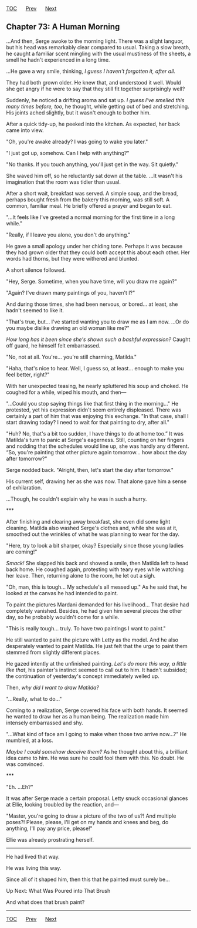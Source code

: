 [TOC](../readme.md)&nbsp;&nbsp;&nbsp;&nbsp;&nbsp;&nbsp;[Prev](index_split_048.md)&nbsp;&nbsp;&nbsp;&nbsp;&nbsp;&nbsp;[Next](index_split_050.md)



## Chapter 73: A Human Morning

...And then, Serge awoke to the morning light. There was a slight
languor, but his head was remarkably clear compared to usual. Taking a
slow breath, he caught a familiar scent mingling with the usual
mustiness of the sheets, a smell he hadn't experienced in a long time.

...He gave a wry smile, thinking, *I guess I haven't forgotten it, after
all.*

They had both grown older. He knew that, and understood it well. Would
she get angry if he were to say that they still fit together
surprisingly well?

Suddenly, he noticed a drifting aroma and sat up. *I guess I've smelled
this many times before, too*, he thought, while getting out of bed and
stretching. His joints ached slightly, but it wasn't enough to bother
him.

After a quick tidy-up, he peeked into the kitchen. As expected, her back
came into view.

"Oh, you're awake already? I was going to wake you later."

"I just got up, somehow. Can I help with anything?"

"No thanks. If you touch anything, you'll just get in the way. Sit
quietly."

She waved him off, so he reluctantly sat down at the table. ...It wasn't
his imagination that the room was tidier than usual.

After a short wait, breakfast was served. A simple soup, and the bread,
perhaps bought fresh from the bakery this morning, was still soft. A
common, familiar meal. He briefly offered a prayer and began to eat.

"...It feels like I've greeted a normal morning for the first time in a
long while."

"Really, if I leave you alone, you don't do anything."

He gave a small apology under her chiding tone. Perhaps it was because
they had grown older that they could both accept this about each other.
Her words had thorns, but they were withered and blunted.

A short silence followed.

"Hey, Serge. Sometime, when you have time, will you draw me again?"

"Again? I've drawn many paintings of you, haven't I?"

And during those times, she had been nervous, or bored... at least, she
hadn't seemed to like it.

"That's true, but... I've started wanting you to draw me as I am now.
...Or do you maybe dislike drawing an old woman like me?"

*How long has it been since she's shown such a bashful expression?*
Caught off guard, he himself felt embarrassed.

"No, not at all. You're... you're still charming, Matilda."

"Haha, that's nice to hear. Well, I guess so, at least... enough to make
you feel better, right?"

With her unexpected teasing, he nearly spluttered his soup and choked.
He coughed for a while, wiped his mouth, and then—

"...Could you stop saying things like that first thing in the morning…"
He protested, yet his expression didn't seem entirely displeased. There
was certainly a part of him that was enjoying this exchange. "In that
case, shall I start drawing today? I need to wait for that painting to
dry, after all."

"Huh? No, that's a bit too sudden, I have things to do at home too.” It
was Matilda's turn to panic at Serge's eagerness. Still, counting on her
fingers and nodding that the schedules would line up, she was hardly any
different. “So, you're painting that other picture again tomorrow... how
about the day after tomorrow?"

Serge nodded back. "Alright, then, let's start the day after tomorrow."

His current self, drawing her as she was now. That alone gave him a
sense of exhilaration.

...Though, he couldn't explain why he was in such a hurry.

\*\*\*

After finishing and clearing away breakfast, she even did some light
cleaning. Matilda also washed Serge's clothes and, while she was at it,
smoothed out the wrinkles of what he was planning to wear for the day.

"Here, try to look a bit sharper, okay? Especially since those young
ladies are coming!"

*Smack!* She slapped his back and showed a smile, then Matilda left to
head back home. He coughed again, protesting with teary eyes while
watching her leave. Then, returning alone to the room, he let out a
sigh.

"Oh, man, this is tough... My schedule's all messed up." As he said
that, he looked at the canvas he had intended to paint.

To paint the pictures Mardani demanded for his livelihood… That desire
had completely vanished. Besides, he had given him several pieces the
other day, so he probably wouldn't come for a while.

"This is really tough... truly. To have two paintings I want to paint."

He still wanted to paint the picture with Letty as the model. And he
also desperately wanted to paint Matilda. He just felt that the urge to
paint them stemmed from slightly different places.

He gazed intently at the unfinished painting. *Let's do more this way, a
little like that*, his painter's instinct seemed to call out to him. It
hadn't subsided; the continuation of yesterday's concept immediately
welled up.

Then, *why did I want to draw Matilda?*

"...Really, what to do..."

Coming to a realization, Serge covered his face with both hands. It
seemed he wanted to draw her as a human being. The realization made him
intensely embarrassed and shy.

"...What kind of face am I going to make when those two arrive now...?"
He mumbled, at a loss.

*Maybe I could somehow deceive them?* As he thought about this, a
brilliant idea came to him. He was sure he could fool them with this. No
doubt. He was convinced.

\*\*\*

"Eh. ...Eh?"

It was after Serge made a certain proposal. Letty snuck occasional
glances at Ellie, looking troubled by the reaction, and—

"Master, you're going to draw a picture of the two of us?! And multiple
poses?! Please, please, I'll get on my hands and knees and beg, do
anything, I'll pay any price, please!"

Ellie was already prostrating herself.

------------------------------------------------------------------------

He had lived that way.

He was living this way.

Since all of it shaped him, then this that he painted must surely be...

Up Next: What Was Poured into That Brush

And what does that brush paint?


---
[TOC](../readme.md)&nbsp;&nbsp;&nbsp;&nbsp;&nbsp;&nbsp;[Prev](index_split_048.md)&nbsp;&nbsp;&nbsp;&nbsp;&nbsp;&nbsp;[Next](index_split_050.md)

